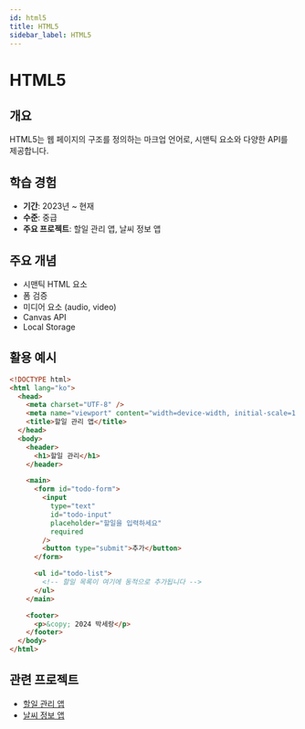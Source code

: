 ```yaml
---
id: html5
title: HTML5
sidebar_label: HTML5
---
```


# HTML5

## 개요

HTML5는 웹 페이지의 구조를 정의하는 마크업 언어로, 시맨틱 요소와 다양한 API를 제공합니다.

## 학습 경험

- **기간**: 2023년 ~ 현재
- **수준**: 중급
- **주요 프로젝트**: 할일 관리 앱, 날씨 정보 앱

## 주요 개념

- 시맨틱 HTML 요소
- 폼 검증
- 미디어 요소 (audio, video)
- Canvas API
- Local Storage

## 활용 예시

```html
<!DOCTYPE html>
<html lang="ko">
  <head>
    <meta charset="UTF-8" />
    <meta name="viewport" content="width=device-width, initial-scale=1.0" />
    <title>할일 관리 앱</title>
  </head>
  <body>
    <header>
      <h1>할일 관리</h1>
    </header>

    <main>
      <form id="todo-form">
        <input
          type="text"
          id="todo-input"
          placeholder="할일을 입력하세요"
          required
        />
        <button type="submit">추가</button>
      </form>

      <ul id="todo-list">
        <!-- 할일 목록이 여기에 동적으로 추가됩니다 -->
      </ul>
    </main>

    <footer>
      <p>&copy; 2024 박세랑</p>
    </footer>
  </body>
</html>
```

## 관련 프로젝트

- [할일 관리 앱](/projects/todo-app)
- [날씨 정보 앱](/projects/weather-app)
